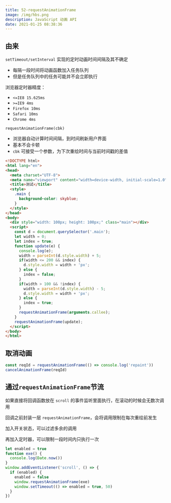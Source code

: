 ```yaml
---
title: 52-requestAnimationFrame
image: /img/hbs.png
description: JavaScript 动画 API
date: 2021-01-25 08:38:36
---
```



## 由来

`setTimeout/setInterval` 实现的定时动画时间间隔及其不确定
  - 每隔一段时间将动画函数加入任务队列
  - 但是任务队列中的任务可能并不会立即执行

浏览器定时器精度：
  - `<=IE8 15.625ms`
  - `>=IE9 4ms`
  - `Firefox 10ms`
  - `Safari 10ms`
  - `Chrome 4ms`

`requestAnimationFrame(cbk)`
  - 浏览器自动计算时间间隔，到时间刷新用户界面
  - 基本不会卡顿
  - `cbk` 可接受一个参数，为下次重绘时间与当前时间戳的差值

```html
<!DOCTYPE html>
<html lang="en">
<head>
  <meta charset="UTF-8">
  <meta name="viewport" content="width=device-width, initial-scale=1.0">
  <title>测试</title>
  <style>
    .main {
      background-color: skyblue;
    }
  </style>
</head>
<body>
  <div style="width: 100px; height: 100px;" class="main"></div>
  <script>
    const d = document.querySelector('.main');
    let width = 0;
    let index = true;
    function update(e) {
      console.log(e);
      width = parseInt(d.style.width) + 5;
      if(width <= 200 && index) {
        d.style.width = width + 'px';
      } else {
        index = false;
      }
      if(width > 100 && !index) {
        width = parseInt(d.style.width) - 5;
        d.style.width = width + 'px';
      } else {
        index = true;
      }
      requestAnimationFrame(arguments.callee);
    }
    requestAnimationFrame(update);
  </script>
</body>
</html>
```

## 取消动画

```js
const reqId = requestAnimationFrame(() => console.log('repaint'))
cancelAnimationFrame(reqId)
```

## 通过`requestAnimationFrame`节流

如果直接将回调函数放在 `scroll` 的事件监听里面执行，在滚动的时候会无数次调用

回调之前封装一层 `requestAnimationFrame`，会将调用限制在每次重绘前发生

加入开关状态，可以过滤多余的调用

再加入定时器，可以限制一段时间内只执行一次

```js
let enabled = true
function exe() {
  console.log(Date.now())
}
window.addEventListener('scroll', () => {
  if (enabled) {
    enabled = false
    window.requestAnimationFrame(exe)
    window.setTimeout(() => enabled = true, 50)
  }
})
```